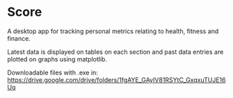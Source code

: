 # Score

A desktop app for tracking personal metrics relating to health, fitness and finance.

Latest data is displayed on tables on each section and past data entries are plotted on graphs using matplotlib.

Downloadable files with .exe in: https://drive.google.com/drive/folders/1fgAYE_GAyIV81RSYtC_GxqxuTUJE16Uq
